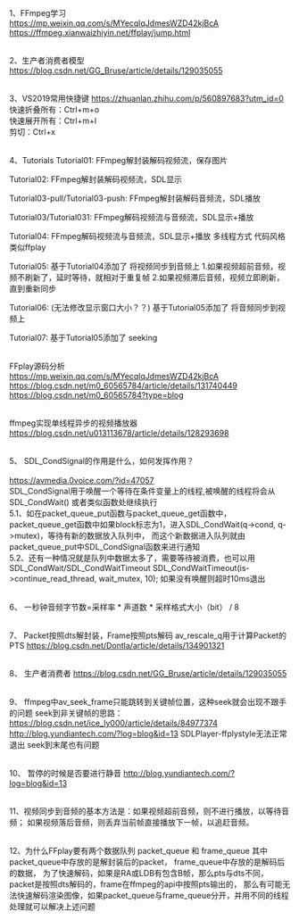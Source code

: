 1、FFmpeg学习
<br /> https://mp.weixin.qq.com/s/MYecqlqJdmesWZD42kjBcA
<br /> https://ffmpeg.xianwaizhiyin.net/ffplay/jump.html

<br /> 2、生产者消费者模型
<br />https://blog.csdn.net/GG_Bruse/article/details/129035055

<br /> 3、VS2019常用快捷键  https://zhuanlan.zhihu.com/p/560897683?utm_id=0
<br />快速折叠所有：Ctrl+m+o
<br />快速展开所有：Ctrl+m+l
<br />剪切：Ctrl+x

<br /> 4、Tutorials
Tutorial01:
FFmpeg解封装解码视频流，保存图片

Tutorial02:
FFmpeg解封装解码视频流，SDL显示

Tutorial03-pull/Tutorial03-push:
FFmpeg解封装解码音频流，SDL播放

Tutorial03/Tutorial031:
FFmpeg解码视频流与音频流，SDL显示+播放

Tutorial04:
FFmpeg解码视频流与音频流，SDL显示+播放  多线程方式  代码风格类似ffplay

Tutorial05:
基于Tutorial04添加了  将视频同步到音频上 
1.如果视频超前音频，视频不刷新了，延时等待，就相对于重复帧
2.如果视频滞后音频，视频立即刷新，直到重新同步

Tutorial06: (无法修改显示窗口大小？？)
基于Tutorial05添加了  将音频同步到视频上 

Tutorial07:
基于Tutorial05添加了  seeking

<br /> FFplay源码分析
<br />https://mp.weixin.qq.com/s/MYecqlqJdmesWZD42kjBcA
<br />https://blog.csdn.net/m0_60565784/article/details/131740449
<br />https://blog.csdn.net/m0_60565784?type=blog

<br /> ffmpeg实现单线程异步的视频播放器
<br />https://blog.csdn.net/u013113678/article/details/128293698


<br /> 5、 SDL_CondSignal的作用是什么，如何发挥作用？  
<br />https://avmedia.0voice.com/?id=47057
<br />SDL_CondSignal用于唤醒一个等待在条件变量上的线程,被唤醒的线程将会从 SDL_CondWait() 或者类似函数处继续执行
<br />5.1、如在packet_queue_put函数与packet_queue_get函数中，
packet_queue_get函数中如果block标志为1，进入SDL_CondWait(q->cond, q->mutex)，等待有新的数据放入队列中，
而这个新数据进入队列就由packet_queue_put中SDL_CondSignal函数来进行通知
<br />5.2、还有一种情况就是队列中数据太多了，需要等待被消费，也可以用SDL_CondWait/SDL_CondWaitTimeout
SDL_CondWaitTimeout(is->continue_read_thread, wait_mutex, 10);
如果没有唤醒则超时10ms退出


<br />6、 一秒钟音频字节数=采样率 * 声道数 * 采样格式大小（bit） / 8


<br />7、 Packet按照dts解封装，Frame按照pts解码
av_rescale_q用于计算Packet的PTS
https://blog.csdn.net/Dontla/article/details/134901321

<br />8、 生产者消费者
https://blog.csdn.net/GG_Bruse/article/details/129035055


<br />9、 ffmpeg中av_seek_frame只能跳转到关键帧位置，这种seek就会出现不跟手的问题
seek到非关键帧的思路：
https://blog.csdn.net/ice_ly000/article/details/84977374
http://blog.yundiantech.com/?log=blog&id=13
SDLPlayer-ffplystyle无法正常退出  seek到末尾也有问题

<br />10、 暂停的时候是否要进行静音  http://blog.yundiantech.com/?log=blog&id=13

<br />11、视频同步到音频的基本方法是：如果视频超前音频，则不进行播放，以等待音频；
如果视频落后音频，则丢弃当前帧直接播放下一帧，以追赶音频。

<br />12、为什么FFplay要有两个数据队列 packet_queue 和 frame_queue
其中packet_queue中存放的是解封装后的packet，
frame_queue中存放的是解码后的数据，
为了快速解码，如果是RA或LDB有包含B帧，那么pts与dts不同，
packet是按照dts解码的，frame在ffmpeg的api中按照pts输出的，
那么有可能无法快速解码渲染图像，如果packet_queue与frame_queue分开，并用不同的线程处理就可以解决上述问题

